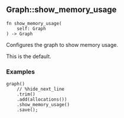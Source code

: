 ## Graph::show_memory_usage

```rhai
fn show_memory_usage(
    self: Graph
) -> Graph
```

Configures the graph to show memory usage.

This is the default.

### Examples

```rhai,%run
graph()
    // %hide_next_line
    .trim()
    .add(allocations())
    .show_memory_usage()
    .save();
```
